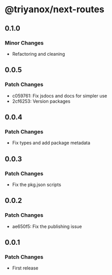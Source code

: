 # @triyanox/next-routes

## 0.1.0

### Minor Changes

- Refactoring and cleaning

## 0.0.5

### Patch Changes

- c059761: Fix jsdocs and docs for simpler use
- 2cf6253: Version packages

## 0.0.4

### Patch Changes

- Fix types and add package metadata

## 0.0.3

### Patch Changes

- Fix the pkg.json scripts

## 0.0.2

### Patch Changes

- ae650f5: Fix the publishing issue

## 0.0.1

### Patch Changes

- First release
